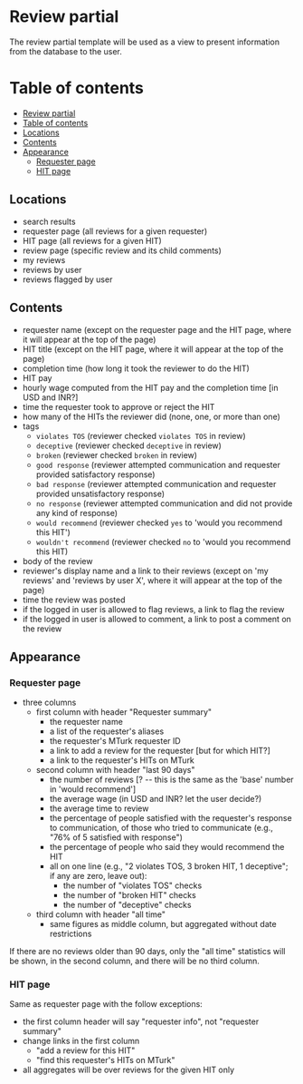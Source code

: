 # Review partial

The review partial template will be used as a view to present information from the database to the user.

# Table of contents
<!-- TOC anchor -->

- [Review partial](#review-partial)
- [Table of contents](#table-of-contents)
- [Locations](#locations)
- [Contents](#contents)
- [Appearance](#appearance)
  - [Requester page](#requester-page)
  - [HIT page](#hit-page)

## Locations

- search results
- requester page (all reviews for a given requester)
- HIT page (all reviews for a given HIT)
- review page (specific review and its child comments)
- my reviews
- reviews by user
- reviews flagged by user

## Contents

- requester name (except on the requester page and the HIT page, where it will appear at the top of the page)
- HIT title (except on the HIT page, where it will appear at the top of the page)
- completion time (how long it took the reviewer to do the HIT)
- HIT pay
- hourly wage computed from the HIT pay and the completion time [in USD and INR?]
- time the requester took to approve or reject the HIT
- how many of the HITs the reviewer did (none, one, or more than one)
- tags
  - `violates TOS` (reviewer checked `violates TOS` in review)
  - `deceptive` (reviewer checked `deceptive` in review)
  - `broken` (reviewer checked `broken` in review)
  - `good response` (reviewer attempted communication and requester provided satisfactory response)
  - `bad response` (reviewer attempted communication and requester provided unsatisfactory response)
  - `no response` (reviewer attempted communication and did not provide any kind of response)
  - `would recommend` (reviewer checked `yes` to 'would you recommend this HIT')
  - `wouldn't recommend` (reviewer checked `no` to 'would you recommend this HIT)
- body of the review
- reviewer's display name and a link to their reviews (except on 'my reviews' and 'reviews by user X', where it will appear at the top of the page)
- time the review was posted
- if the logged in user is allowed to flag reviews, a link to flag the review
- if the logged in user is allowed to comment, a link to post a comment on the review

## Appearance

### Requester page

- three columns
  - first column with header "Requester summary"
    - the requester name
    - a list of the requester's aliases
    - the requester's MTurk requester ID
    - a link to add a review for the requester [but for which HIT?]
    - a link to the requester's HITs on MTurk
  - second column with header "last 90 days"
    - the number of reviews [? -- this is the same as the 'base' number in 'would recommend']
    - the average wage (in USD and INR? let the user decide?)
    - the average time to review
    - the percentage of people satisfied with the requester's response to communication, of those who tried to communicate (e.g., "76% of 5 satisfied with response")
    - the percentage of people who said they would recommend the HIT
    - all on one line (e.g., "2 violates TOS, 3 broken HIT, 1 deceptive"; if any are zero, leave out):
      - the number of "violates TOS" checks
      - the number of "broken HIT" checks
      - the number of "deceptive" checks
  - third column with header "all time"
    - same figures as middle column, but aggregated without date restrictions

If there are no reviews older than 90 days, only the "all time" statistics will be shown, in the second column, and there will be no third column.

### HIT page

Same as requester page with the follow exceptions:

- the first column header will say "requester info", not "requester summary"
- change links in the first column
  - "add a review for this HIT"
  - "find this requester's HITs on MTurk"
- all aggregates will be over reviews for the given HIT only


